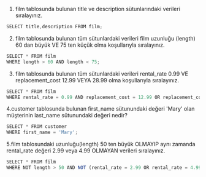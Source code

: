1. film tablosunda bulunan title ve description sütunlarındaki verileri sıralayınız.

````javascript
SELECT title,description FROM film;
````

2. film tablosunda bulunan tüm sütunlardaki verileri film uzunluğu (length) 60 dan büyük VE 75 ten küçük olma koşullarıyla sıralayınız.
````javascript
SELECT * FROM film
WHERE length > 60 AND length < 75;
````

3. film tablosunda bulunan tüm sütunlardaki verileri rental_rate 0.99 VE replacement_cost 12.99 VEYA 28.99 olma koşullarıyla sıralayınız.

````javascript
SELECT * FROM film
WHERE rental_rate = 0.99 AND replacement_cost = 12.99 OR replacement_cost = 28.99;
````

4.customer tablosunda bulunan first_name sütunundaki değeri 'Mary' olan müşterinin last_name sütunundaki değeri nedir?

````javascript
SELECT * FROM customer
WHERE first_name = 'Mary';
````

5.film tablosundaki uzunluğu(length) 50 ten büyük OLMAYIP aynı zamanda rental_rate değeri 2.99 veya 4.99 OLMAYAN verileri sıralayınız.
````javascript
SELECT * FROM film
WHERE NOT length > 50 AND NOT (rental_rate = 2.99 OR rental_rate = 4.99);
````
